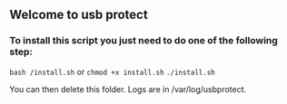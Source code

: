 ## Welcome to usb protect

### To install this script you just need to do one of the following step:
``bash /install.sh``
or
``chmod +x install.sh``
``./install.sh``

You can then delete this folder.
Logs are in /var/log/usbprotect.
